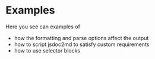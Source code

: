 # Examples
Here you see can examples of

- how the formatting and parse options affect the output
- how to script jsdoc2md to satisfy custom requirements
- how to use selector blocks
